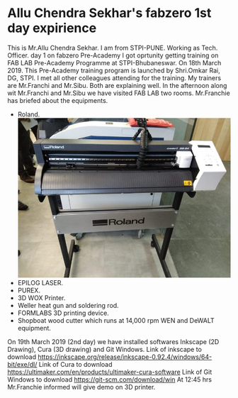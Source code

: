 # Allu Chendra Sekhar's fabzero 1st day expirience 
This is Mr.Allu Chendra Sekhar. I am from STPI-PUNE. Working as Tech. Officer.
day 1 on fabzero Pre-Academy
I got oprtunity getting training on FAB LAB Pre-Academy Programme at STPI-Bhubaneswar. On 18th March 2019.
This Pre-Academy training program is launched by Shri.Omkar Rai, DG, STPI.
I met all other colleagues attending for the training. 
My trainers are Mr.Franchi and Mr.Sibu.
Both are explaining well. 
In the afternoon along wit Mr.Franchi and Mr.Sibu we have visited FAB LAB two rooms. 
Mr.Franchie has briefed about the equipments. 

- Roland.
![](image/roland_vily_cuttin_plotter.jpg)
- EPILOG LASER.
- PUREX.
- 3D WOX Printer.
- Weller heat gun and soldering rod.
- FORMLABS 3D printing device.
- Shopboat wood cutter which runs at 14,000 rpm WEN and DeWALT equipment.


On 19th March 2019 (2nd day) we have installed softwares Inkscape (2D Drawing), Cura (3D drawing) and Git Windows.
Link of inkscape to download https://inkscape.org/release/inkscape-0.92.4/windows/64-bit/exe/dl/
Link of Cura to download https://ultimaker.com/en/products/ultimaker-cura-software
Link of Git Windows to download https://git-scm.com/download/win
At 12:45 hrs Mr.Franchie informed will give demo on 3D printer.